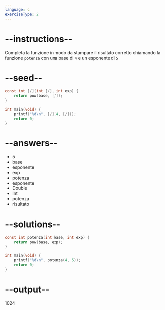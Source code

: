 ```yaml
---
language: c
exerciseType: 2
---
```


# --instructions--

Completa la funzione in modo da stampare il risultato corretto chiamando la funzione `potenza` con una base di `4` e un esponente di `5`

# --seed--

```c
const int [/](int [/], int exp) {
    return pow(base, [/]);
}

int main(void) {
    printf("%d\n", [/](4, [/]));
    return 0;
}
```

# --answers--

- 5
- base
- esponente
- exp
- potenza
- esponente
- Double
- Int
- potenza
- risultato

# --solutions--

```c
const int potenza(int base, int exp) {
    return pow(base, exp);
}

int main(void) {
    printf("%d\n", potenza(4, 5));
    return 0;
}
```

# --output--

1024
